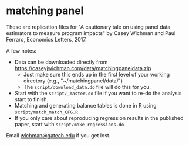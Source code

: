 # matching panel

These are replication files for "A cautionary tale on using panel data estimators to measure program impacts" by Casey Wichman and Paul Ferraro, Economics Letters, 2017.

A few notes:
* Data can be downloaded directly from https://caseyjwichman.com/data/matchingpaneldata.zip
  * Just make sure this ends up in the first level of your working directory (e.g., "~/matchingpanel/data/")
  * The `script/download_data.do` file will do this for you.
* Start with the `script/_master.do` file if you want to re-do the analysis start to finish.
* Matching and generating balance tables is done in R using `script/match_match_CFG.R`
* If you only care about reproducing regression results in the published paper, start with `script/make_regressions.do`

Email wichman@gatech.edu if you get lost.
